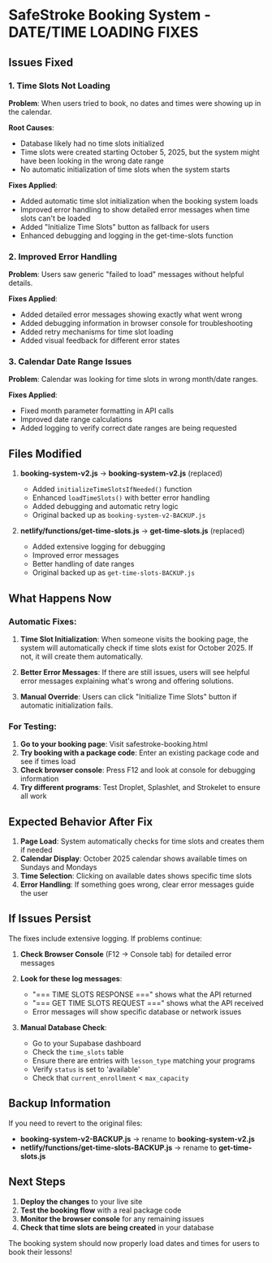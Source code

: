 # SafeStroke Booking System - DATE/TIME LOADING FIXES

## Issues Fixed

### 1. **Time Slots Not Loading**
**Problem**: When users tried to book, no dates and times were showing up in the calendar.

**Root Causes**:
- Database likely had no time slots initialized
- Time slots were created starting October 5, 2025, but the system might have been looking in the wrong date range
- No automatic initialization of time slots when the system starts

**Fixes Applied**:
- Added automatic time slot initialization when the booking system loads
- Improved error handling to show detailed error messages when time slots can't be loaded
- Added "Initialize Time Slots" button as fallback for users
- Enhanced debugging and logging in the get-time-slots function

### 2. **Improved Error Handling**
**Problem**: Users saw generic "failed to load" messages without helpful details.

**Fixes Applied**:
- Added detailed error messages showing exactly what went wrong
- Added debugging information in browser console for troubleshooting
- Added retry mechanisms for time slot loading
- Added visual feedback for different error states

### 3. **Calendar Date Range Issues**
**Problem**: Calendar was looking for time slots in wrong month/date ranges.

**Fixes Applied**:
- Fixed month parameter formatting in API calls
- Improved date range calculations
- Added logging to verify correct date ranges are being requested

## Files Modified

1. **booking-system-v2.js** → **booking-system-v2.js** (replaced)
   - Added `initializeTimeSlotsIfNeeded()` function
   - Enhanced `loadTimeSlots()` with better error handling
   - Added debugging and automatic retry logic
   - Original backed up as `booking-system-v2-BACKUP.js`

2. **netlify/functions/get-time-slots.js** → **get-time-slots.js** (replaced)
   - Added extensive logging for debugging
   - Improved error messages
   - Better handling of date ranges
   - Original backed up as `get-time-slots-BACKUP.js`

## What Happens Now

### Automatic Fixes:
1. **Time Slot Initialization**: When someone visits the booking page, the system will automatically check if time slots exist for October 2025. If not, it will create them automatically.

2. **Better Error Messages**: If there are still issues, users will see helpful error messages explaining what's wrong and offering solutions.

3. **Manual Override**: Users can click "Initialize Time Slots" button if automatic initialization fails.

### For Testing:
1. **Go to your booking page**: Visit safestroke-booking.html
2. **Try booking with a package code**: Enter an existing package code and see if times load
3. **Check browser console**: Press F12 and look at console for debugging information
4. **Try different programs**: Test Droplet, Splashlet, and Strokelet to ensure all work

## Expected Behavior After Fix

1. **Page Load**: System automatically checks for time slots and creates them if needed
2. **Calendar Display**: October 2025 calendar shows available times on Sundays and Mondays
3. **Time Selection**: Clicking on available dates shows specific time slots
4. **Error Handling**: If something goes wrong, clear error messages guide the user

## If Issues Persist

The fixes include extensive logging. If problems continue:

1. **Check Browser Console** (F12 → Console tab) for detailed error messages
2. **Look for these log messages**:
   - "=== TIME SLOTS RESPONSE ===" shows what the API returned
   - "=== GET TIME SLOTS REQUEST ===" shows what the API received
   - Error messages will show specific database or network issues

3. **Manual Database Check**:
   - Go to your Supabase dashboard
   - Check the `time_slots` table
   - Ensure there are entries with `lesson_type` matching your programs
   - Verify `status` is set to 'available'
   - Check that `current_enrollment` < `max_capacity`

## Backup Information

If you need to revert to the original files:
- **booking-system-v2-BACKUP.js** → rename to **booking-system-v2.js**
- **netlify/functions/get-time-slots-BACKUP.js** → rename to **get-time-slots.js**

## Next Steps

1. **Deploy the changes** to your live site
2. **Test the booking flow** with a real package code
3. **Monitor the browser console** for any remaining issues
4. **Check that time slots are being created** in your database

The booking system should now properly load dates and times for users to book their lessons!